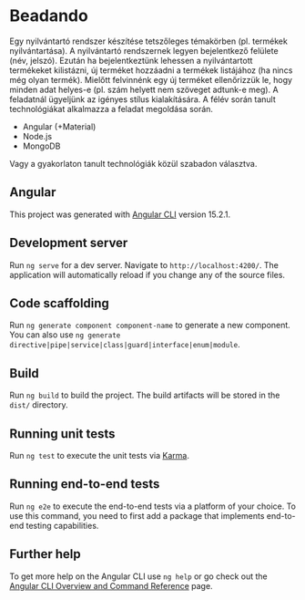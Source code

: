 # Beadando

Egy nyilvántartó rendszer készítése tetszőleges témakörben (pl. termékek nyilvántartása). A nyilvántartó rendszernek legyen bejelentkező felülete (név, jelszó). Ezután ha bejelentkeztünk lehessen a nyilvántartott termékeket kilistázni, új terméket hozzáadni a termékek listájához (ha nincs még olyan termék). Mielőtt felvinnénk egy új terméket ellenőrizzük le, hogy minden adat helyes-e (pl. szám helyett nem szöveget adtunk-e meg). A feladatnál ügyeljünk az igényes stílus kialakítására. A félév során tanult technológiákat alkalmazza a feladat megoldása során.

- Angular (+Material)
- Node.js
- MongoDB

Vagy a gyakorlaton tanult technológiák közül szabadon választva.

## Angular

This project was generated with [Angular CLI](https://github.com/angular/angular-cli) version 15.2.1.

## Development server

Run `ng serve` for a dev server. Navigate to `http://localhost:4200/`. The application will automatically reload if you change any of the source files.

## Code scaffolding

Run `ng generate component component-name` to generate a new component. You can also use `ng generate directive|pipe|service|class|guard|interface|enum|module`.

## Build

Run `ng build` to build the project. The build artifacts will be stored in the `dist/` directory.

## Running unit tests

Run `ng test` to execute the unit tests via [Karma](https://karma-runner.github.io).

## Running end-to-end tests

Run `ng e2e` to execute the end-to-end tests via a platform of your choice. To use this command, you need to first add a package that implements end-to-end testing capabilities.

## Further help

To get more help on the Angular CLI use `ng help` or go check out the [Angular CLI Overview and Command Reference](https://angular.io/cli) page.
